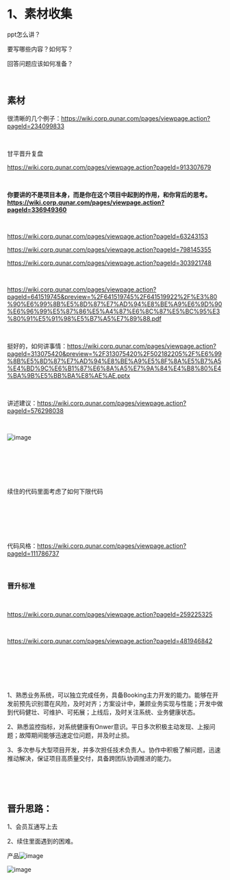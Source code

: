 # 1、素材收集

ppt怎么讲？

要写哪些内容？如何写？

回答问题应该如何准备？

‍

## 素材

很清晰的几个例子：https://wiki.corp.qunar.com/pages/viewpage.action?pageId=234099833

‍

甘平晋升复盘

https://wiki.corp.qunar.com/pages/viewpage.action?pageId=913307679

‍

**你要讲的不是项目本身，而是你在这个项目中起到的作用，和你背后的思考。https://wiki.corp.qunar.com/pages/viewpage.action?pageId=336949360**

‍

https://wiki.corp.qunar.com/pages/viewpage.action?pageId=63243153

https://wiki.corp.qunar.com/pages/viewpage.action?pageId=798145355

https://wiki.corp.qunar.com/pages/viewpage.action?pageId=303921748

‍

https://wiki.corp.qunar.com/pages/viewpage.action?pageId=641519745&preview=%2F641519745%2F641519922%2F%E3%80%90%E6%99%8B%E5%8D%87%E7%AD%94%E8%BE%A9%E6%9D%90%E6%96%99%E5%87%86%E5%A4%87%E6%8C%87%E5%BC%95%E3%80%91%E5%91%98%E5%B7%A5%E7%89%88.pdf

‍

挺好的，如何讲事情：https://wiki.corp.qunar.com/pages/viewpage.action?pageId=313075420&preview=%2F313075420%2F502182205%2F%E6%99%8B%E5%8D%87%E7%AD%94%E8%BE%A9%E5%8F%8A%E5%B7%A5%E4%BD%9C%E6%B1%87%E6%8A%A5%E7%9A%84%E4%B8%80%E4%BA%9B%E5%BB%BA%E8%AE%AE.pptx

‍

讲述建议：https://wiki.corp.qunar.com/pages/viewpage.action?pageId=576298038

‍

​![image](image-20241123202101-ifhzzz4.png)​

‍

‍

‍

续住的代码里面考虑了如何下限代码

‍

‍

‍

代码风格：https://wiki.corp.qunar.com/pages/viewpage.action?pageId=111786737

‍

### 晋升标准

‍

https://wiki.corp.qunar.com/pages/viewpage.action?pageId=259225325

‍

https://wiki.corp.qunar.com/pages/viewpage.action?pageId=481946842

‍

‍

‍

1、熟悉业务系统，可以独立完成任务，具备Booking主力开发的能力。能够在开发前预先识别潜在风险，及时对齐；方案设计中，兼顾业务实现与性能；开发中做到代码健壮、可维护、可拓展；上线后，及时关注系统、业务健康状态。

2、熟悉监控指标，对系统健康有Onwer意识。平日多次积极主动发现、上报问题；故障期间能够迅速定位问题，并及时止损。

 3、多次参与大型项目开发，并多次担任技术负责人。协作中积极了解问题，迅速推动解决，保证项目高质量交付，具备跨团队协调推进的能力。

‍

‍

## 晋升思路：

1、会员互通写上去

2、续住里面遇到的困难。

产品![image](image-20241123112503-4uco2bb.png)​

​![image](image-20241123193506-p3t8v6g.png)​

‍
